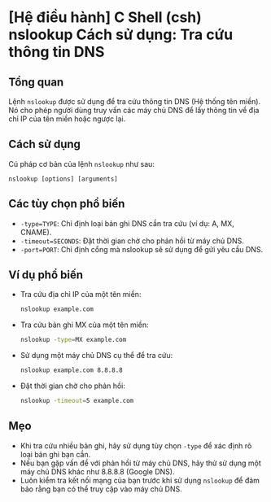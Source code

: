 # [Hệ điều hành] C Shell (csh) nslookup Cách sử dụng: Tra cứu thông tin DNS

## Tổng quan
Lệnh `nslookup` được sử dụng để tra cứu thông tin DNS (Hệ thống tên miền). Nó cho phép người dùng truy vấn các máy chủ DNS để lấy thông tin về địa chỉ IP của tên miền hoặc ngược lại.

## Cách sử dụng
Cú pháp cơ bản của lệnh `nslookup` như sau:
```
nslookup [options] [arguments]
```

## Các tùy chọn phổ biến
- `-type=TYPE`: Chỉ định loại bản ghi DNS cần tra cứu (ví dụ: A, MX, CNAME).
- `-timeout=SECONDS`: Đặt thời gian chờ cho phản hồi từ máy chủ DNS.
- `-port=PORT`: Chỉ định cổng mà nslookup sẽ sử dụng để gửi yêu cầu DNS.

## Ví dụ phổ biến
- Tra cứu địa chỉ IP của một tên miền:
  ```bash
  nslookup example.com
  ```

- Tra cứu bản ghi MX của một tên miền:
  ```bash
  nslookup -type=MX example.com
  ```

- Sử dụng một máy chủ DNS cụ thể để tra cứu:
  ```bash
  nslookup example.com 8.8.8.8
  ```

- Đặt thời gian chờ cho phản hồi:
  ```bash
  nslookup -timeout=5 example.com
  ```

## Mẹo
- Khi tra cứu nhiều bản ghi, hãy sử dụng tùy chọn `-type` để xác định rõ loại bản ghi bạn cần.
- Nếu bạn gặp vấn đề với phản hồi từ máy chủ DNS, hãy thử sử dụng một máy chủ DNS khác như 8.8.8.8 (Google DNS).
- Luôn kiểm tra kết nối mạng của bạn trước khi sử dụng `nslookup` để đảm bảo rằng bạn có thể truy cập vào máy chủ DNS.